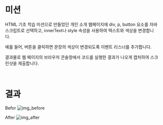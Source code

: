 # 미션
HTML 기초 학습 미션으로 만들었던 개인 소개 웹페이지에 div, p, button 요소를 자바스크립트로 선택하고, innerText나 style 속성을 사용하여 텍스트와 색상을 변경합니다. 

예를 들어, 버튼을 클릭하면 문장의 색상이 변경되도록 이벤트 리스너를 추가합니다. 

결과물로 웹 페이지의 브라우저 콘솔창에서 코드를 실행한 결과가 나오게 캡처하여 스크린샷을 제출합니다.

<br>

# 결과
Befor
![img_before](https://github.com/user-attachments/assets/134cd6ab-ea71-42b8-a27b-146e006d1776)
<br>

After
![img_after](https://github.com/user-attachments/assets/6fc80681-9dd1-4ac7-8e44-c2856b906d5f)
